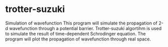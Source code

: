 # trotter-suzuki
Simulation of wavefunction
This program will simulate the propagation of 2-d wavefunction through a potential barrier. Trotter-suzuki algortihm is used to simulate the result of time-dependent Schrodinger equation. The program will plot the propagation of wavefunction through real space.
